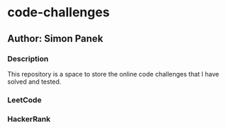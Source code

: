 # code-challenges

## Author: Simon Panek

### Description

This repository is a space to store the online code challenges that I have solved and tested.

### LeetCode


### HackerRank


